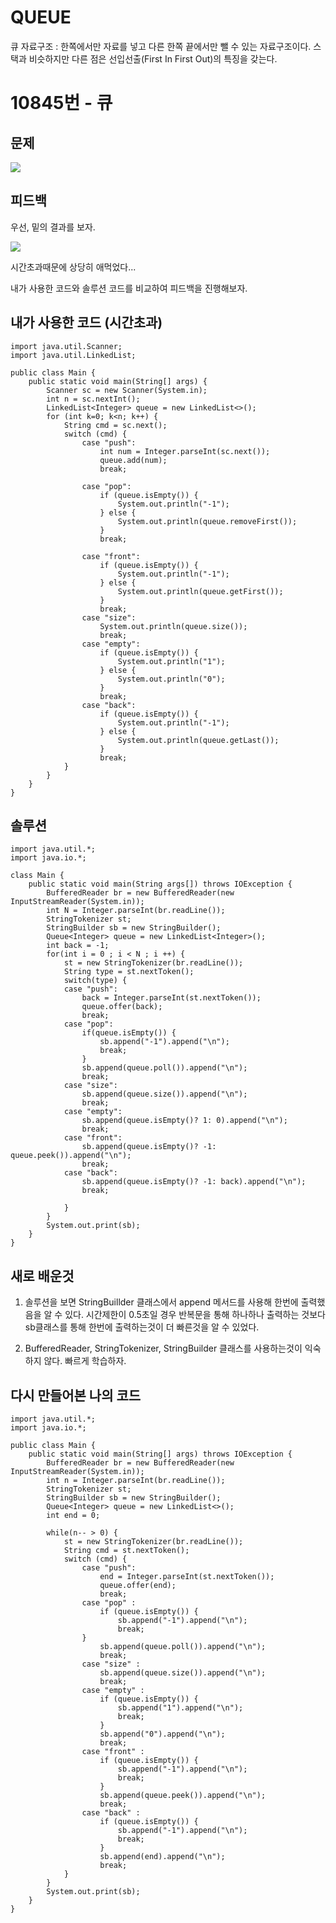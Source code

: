 # QUEUE

큐 자료구조 : 한쪽에서만 자료를 넣고 다른 한쪽 끝에서만 뺄 수 있는 자료구조이다. 스택과 비슷하지만 다른 점은 선입선출(First In First Out)의 특징을 갖는다.


# 10845번 - 큐


## 문제

![](/img/queue.PNG)

## 피드백

우선, 밑의 결과를 보자.

![](/img/queue_2.PNG)

시간초과때문에 상당히 애먹었다...

내가 사용한 코드와 솔루션 코드를 비교하여 피드백을 진행해보자.

## 내가 사용한 코드 (시간초과)

    import java.util.Scanner;
    import java.util.LinkedList;

    public class Main {
        public static void main(String[] args) {
            Scanner sc = new Scanner(System.in);
            int n = sc.nextInt();
            LinkedList<Integer> queue = new LinkedList<>();
            for (int k=0; k<n; k++) {
                String cmd = sc.next();
                switch (cmd) {
                    case "push":
                        int num = Integer.parseInt(sc.next());
                        queue.add(num);
                        break;

                    case "pop":
                        if (queue.isEmpty()) {
                            System.out.println("-1");
                        } else {
                            System.out.println(queue.removeFirst());
                        }
                        break;

                    case "front":
                        if (queue.isEmpty()) {
                            System.out.println("-1");
                        } else {
                            System.out.println(queue.getFirst());
                        }
                        break;
                    case "size":
                        System.out.println(queue.size());
                        break;
                    case "empty":
                        if (queue.isEmpty()) {
                            System.out.println("1");
                        } else {
                            System.out.println("0");
                        }
                        break;
                    case "back":
                        if (queue.isEmpty()) {
                            System.out.println("-1");
                        } else {
                            System.out.println(queue.getLast());
                        }
                        break;
                }
            }
        }
    }


## 솔루션

    import java.util.*;
    import java.io.*;

    class Main {
        public static void main(String args[]) throws IOException {
            BufferedReader br = new BufferedReader(new InputStreamReader(System.in));
            int N = Integer.parseInt(br.readLine());
            StringTokenizer st;
            StringBuilder sb = new StringBuilder();
            Queue<Integer> queue = new LinkedList<Integer>();
            int back = -1;
            for(int i = 0 ; i < N ; i ++) {
                st = new StringTokenizer(br.readLine());
                String type = st.nextToken();
                switch(type) {
                case "push":
                    back = Integer.parseInt(st.nextToken());
                    queue.offer(back);	
                    break;
                case "pop":
                    if(queue.isEmpty()) {
                        sb.append("-1").append("\n");
                        break;
                    }
                    sb.append(queue.poll()).append("\n");
                    break;
                case "size":
                    sb.append(queue.size()).append("\n");
                    break;
                case "empty":
                    sb.append(queue.isEmpty()? 1: 0).append("\n");
                    break;
                case "front":
                    sb.append(queue.isEmpty()? -1: queue.peek()).append("\n");
                    break;
                case "back":
                    sb.append(queue.isEmpty()? -1: back).append("\n");
                    break;
                    
                }
            }
            System.out.print(sb);
        }
    }

## 새로 배운것

1. 솔루션을 보면 StringBuillder 클래스에서 append 메서드를 사용해 한번에 출력했음을 알 수 있다. 시간제한이 0.5초일 경우 반복문을 통해 하나하나 출력하는 것보다 sb클래스를 통해 한번에 출력하는것이 더 빠른것을 알 수 있었다.


2. BufferedReader, StringTokenizer, StringBuilder 클래스를 사용하는것이 익숙하지 않다. 빠르게 학습하자.

## 다시 만들어본 나의 코드

    import java.util.*;
    import java.io.*;

    public class Main {
        public static void main(String[] args) throws IOException {
            BufferedReader br = new BufferedReader(new InputStreamReader(System.in));
            int n = Integer.parseInt(br.readLine());
            StringTokenizer st;
            StringBuilder sb = new StringBuilder();
            Queue<Integer> queue = new LinkedList<>();
            int end = 0;

            while(n-- > 0) {
                st = new StringTokenizer(br.readLine());
                String cmd = st.nextToken();
                switch (cmd) {
                    case "push":
                        end = Integer.parseInt(st.nextToken());
                        queue.offer(end);
                        break;
                    case "pop" :
                        if (queue.isEmpty()) {
                            sb.append("-1").append("\n");
                            break;
                    }
                        sb.append(queue.poll()).append("\n");
                        break;
                    case "size" :
                        sb.append(queue.size()).append("\n");
                        break;
                    case "empty" :
                        if (queue.isEmpty()) {
                            sb.append("1").append("\n");
                            break;
                        }
                        sb.append("0").append("\n");
                        break;
                    case "front" :
                        if (queue.isEmpty()) {
                            sb.append("-1").append("\n");
                            break;
                        }
                        sb.append(queue.peek()).append("\n");
                        break;
                    case "back" :
                        if (queue.isEmpty()) {
                            sb.append("-1").append("\n");
                            break;
                        }
                        sb.append(end).append("\n");
                        break;
                }
            }
            System.out.print(sb);
        }
    }


